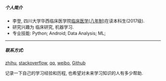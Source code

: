 
  
##### 个人简介
* 李登, 四川大学华西临床医学院[临床医学(八年制)](http://zs.scu.edu.cn/info/1059/1338.htm)在读本科生(2017级).
* 研究兴趣为 临床研究, 机器学习.
* 专业技能: Python; Android; Data Analysis; ML;

---

##### 联系方式: 
[zhihu](https://www.zhihu.com/people/ldscu), [stackoverflow](https://stackoverflow.com/users/10670319/user10670319), [qq](1178832862@qq.mail), [weibo](http://weibo.com/Leconade), [Github](https://github.LiDelight.com)

记录一下自己的学习经验和历程, 也希望对未来学习知识的人有多少帮助.